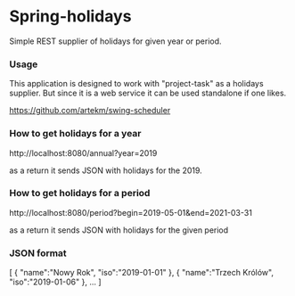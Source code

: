 # Spring-holidays

Simple REST supplier of holidays for given year or period.

### Usage

This application is designed to work with "project-task" as a holidays supplier.
But since it is a web service it can be used standalone if one likes.

https://github.com/artekm/swing-scheduler

### How to get holidays for a year

http://localhost:8080/annual?year=2019

as a return it sends JSON with holidays for the 2019.

### How to get holidays for a period

http://localhost:8080/period?begin=2019-05-01&end=2021-03-31

as a return it sends JSON with holidays for the given period

### JSON format

[ 
   { 
      "name":"Nowy Rok",
      "iso":"2019-01-01"
   },
   { 
      "name":"Trzech Królów",
      "iso":"2019-01-06"
   },
...
]
